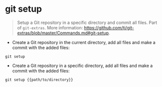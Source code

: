 # git setup

> Setup a Git repository in a specific directory and commit all files.
> Part of `git-extras`.
> More information: <https://github.com/tj/git-extras/blob/master/Commands.md#git-setup>.

- Create a Git repository in the current directory, add all files and make a commit with the added files:

`git setup`

- Create a Git repository in a specific directory, add all files and make a commit with the added files:

`git setup {{path/to/directory}}`
